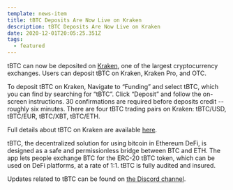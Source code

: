 ```yaml
---
template: news-item
title: tBTC Deposits Are Now Live on Kraken
description: tBTC Deposits Are Now Live on Kraken
date: 2020-12-01T20:05:25.351Z
tags:
  - featured
---
```

tBTC can now be deposited on [Kraken](https://blog.kraken.com/about/), one of the largest cryptocurrency exchanges. Users can deposit tBTC on Kraken, Kraken Pro, and OTC.



To deposit tBTC on Kraken, Navigate to “Funding” and select tBTC, which you can find by searching for “tBTC”. Click “Deposit” and follow the on-screen instructions. 30 confirmations are required before deposits credit -- roughly six minutes. There are four tBTC trading pairs on Kraken: tBTC/USD, tBTC/EUR, tBTC/XBT, tBTC/ETH.



Full details about tBTC on Kraken are available [here](https://blog.kraken.com/post/6910/listing-november-24-three-new-trading-assets-keep-tbtc-ant-and-one-new-staking-asset-ksm/).



tBTC, the decentralized solution for using bitcoin in Ethereum DeFi, is designed as a safe and permissionless bridge between BTC and ETH. The app lets people exchange BTC for the ERC-20 tBTC token, which can be used on DeFi platforms, at a rate of 1:1. tBTC is fully audited and insured.



Updates related to tBTC can be found on [the Discord channel](https://discord.gg/wYezN7v).

